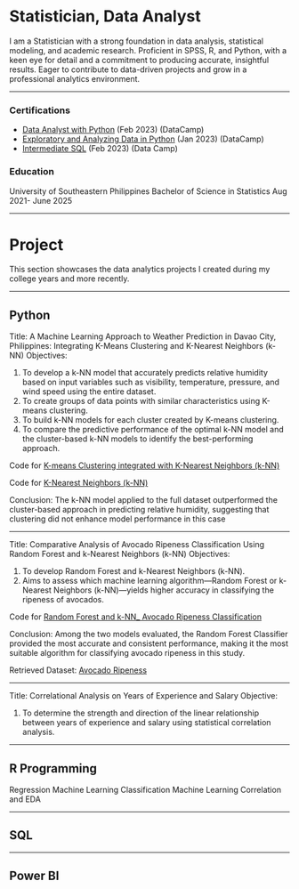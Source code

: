# Statistician, Data Analyst
I am a Statistician with a strong foundation in data analysis, statistical modeling, and academic research. Proficient in SPSS, R, and Python, with a keen eye for detail and a commitment to producing accurate, insightful results. Eager to contribute to data-driven projects and grow in a professional analytics environment.

***
### Certifications
- [Data Analyst with Python](https://www.datacamp.com/completed/statement-of-accomplishment/track/0032ef127802f764309cbb2276441094a5d9abb3) (Feb 2023) (DataCamp)
- [Exploratory and Analyzing Data in Python](https://www.datacamp.com/completed/statement-of-accomplishment/course/4c87b644e8de0190fb1b97155afe178aa9698fe6) (Jan 2023) (DataCamp)
- [Intermediate SQL](https://www.datacamp.com/completed/statement-of-accomplishment/course/d2ec6fb4e01e4b0f9ddaf97cf4ac608d7e206fa5) (Feb 2023) (Data Camp)


### Education
University of Southeastern Philippines
Bachelor of Science in Statistics Aug 2021- June 2025

***
# Project
This section showcases the data analytics projects I created during my college years and more recently.

***

## Python
Title:
A Machine Learning Approach to Weather Prediction in Davao City, Philippines: Integrating K-Means Clustering and K-Nearest Neighbors (k-NN)
Objectives:
  1.	To develop a k-NN model that accurately predicts relative humidity based on input variables such as visibility, temperature, pressure, and wind speed using the entire dataset.
  2.	To create groups of data points with similar characteristics using K-means clustering.
  3.	To build k-NN models for each cluster created by K-means clustering.
  4.	To compare the predictive performance of the optimal k-NN model and the cluster-based k-NN models to identify the best-performing approach.

Code for [K-means Clustering integrated with K-Nearest Neighbors (k-NN)](https://github.com/MorganRvz/Projects/blob/main/Clustering_withKnn.ipynb)

Code for [K-Nearest Neighbors (k-NN)](https://github.com/MorganRvz/Projects/blob/main/Knn.ipynb)

Conclusion:
The k-NN model applied to the full dataset outperformed the cluster-based approach in predicting relative humidity, suggesting that clustering did not enhance model performance in this case

***
Title:
Comparative Analysis of Avocado Ripeness Classification Using Random Forest and k-Nearest Neighbors (k-NN)
Objectives:
  1. To develop Random Forest and k-Nearest Neighbors (k-NN).
  2. Aims to assess which machine learning algorithm—Random Forest or k-Nearest Neighbors (k-NN)—yields higher accuracy in classifying the ripeness of avocados.

Code for [Random Forest and k-NN_ Avocado Ripeness Classification](https://github.com/MorganRvz/Projects/blob/main/Random_Forest_and_k-NN_%20Avocado_Ripesness_Classification.ipynb)

Conclusion: Among the two models evaluated, the Random Forest Classifier provided the most accurate and consistent performance, making it the most suitable algorithm for classifying avocado ripeness in this study.

Retrieved Dataset: [Avocado Ripeness](https://www.kaggle.com/datasets/amldvvs/avocado-ripeness-classification-dataset)

***
Title: Correlational Analysis on Years of Experience and Salary
Objective:
  1. To determine the strength and direction of the linear relationship between years of experience and salary using statistical correlation analysis.

***
## R Programming 
Regression Machine Learning
Classification Machine Learning 
Correlation and EDA
***
## SQL
***
## Power BI
